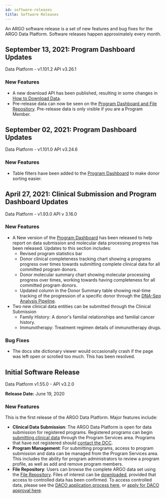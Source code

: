 ```yaml
---
id: software-releases
title: Software Releases
---
```


An ARGO software release is a set of new features and bug fixes for the ARGO Data Platform. Software releases happen approximately every month.

<!---
## Software Release 2.0

**Release Date:**

### Bug Fixes

None to report.

### Known Issues

None to report.
------>
## September 13, 2021: Program Dashboard Updates
Data Platform - v1.101.2 API v3.26.1

### New Features 
- A new download API has been published, resulting in some changes in [How to Download Data](/docs/data-access/data-download). 
- Pre-release data can now be seen on the [Program Dashboard and File Repository](/docs/submission/submitted-data#pre-release-data). Pre-release data is only visible if you are a Program Member.

## September 02, 2021: Program Dashboard Updates
Data Platform - v1.101.0 API v3.24.6

### New Features 
- Table filters have been added to the [Program Dashboard](/docs/submission/submitted-data) to make donor sorting easier. 

## April 27, 2021: Clinical Submission and Program Dashboard Updates
Data Platform - v1.93.0 API v 3.16.0

### New Features 
- A New version of the [Program Dashboard](/docs/submission/submitted-data) has been released to help report on data submission and molecular data processing progress has been released. Updates to this section includes: 
    - Revised program statistics bar
	- Donor clinical completeness tracking chart showing a programs progress over times towards submitting complete clinical data for all committed program donors. 
	- Donor molecular summary chart showing molecular processing progress over times, working towards having completeness for all committed program donors.
	- Updated column in the Donor Summary table showing real-time tracking of the progression of a specific donor through the [DNA-Seq Analysis Pipeline](/docs/analysis-workflows/dna-pipeline).
- Two new clinical data entities can be submitted through the Clinical Submission 
	- Family History: A donor's familial relationships and familial cancer history. 
	- Immunotherapy: Treatment regimen details of immunotherapy drugs. 

### Bug Fixes

- The docs site dictionary viewer would occasionally crash if the page was left open or scrolled too much. This has been resolved.   

## Initial Software Release

Data Platform v1.55.0 - API v3.2.0

**Release Date:** June 19, 2020

### New Features

This is the first release of the ARGO Data Platform. Major features include:

- **Clinical Data Submission**: The ARGO Data Platform is open for data submission for registered programs. Registered programs can begin [submitting clinical data](/docs/submission/submitting-clinical-data) through the Program Services area. Programs that have not registered should [contact the DCC](https://platform.icgc-argo.org/contact).
- **Program Management**: For submitting programs, access to program submission and data can be managed from the Program Services area. This includes the ability for program administrators to review a program profile, as well as add and remove program members.
- **File Repository**: Users can browse the complete ARGO data set using the [File Repository](https://platform.icgc-argo.org/repository). Files of interest can be [downloaded](/docs/data-access/data-download), provided that access to controlled data has been confirmed. To access controlled data, please see the [DACO application process here](/docs/data-access/data-access), or [apply for DACO approval here](https://icgc.org/daco).
